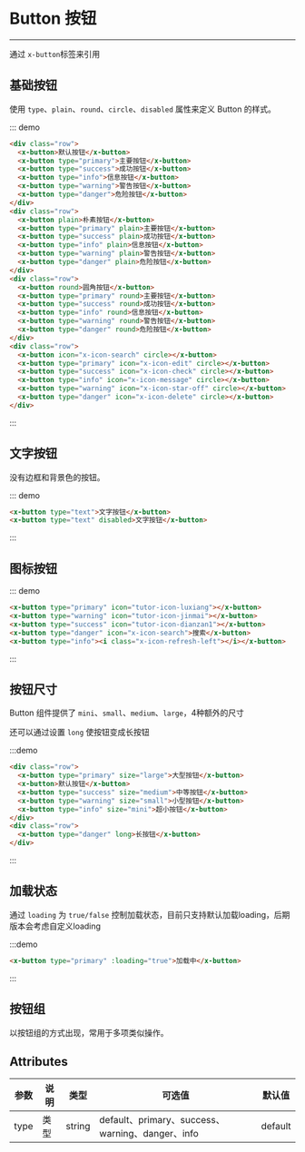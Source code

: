 # Button 按钮

----

通过 `x-button`标签来引用

## 基础按钮

使用 `type`、`plain`、`round`、`circle`、`disabled` 属性来定义 Button 的样式。

<x-button-basic-demo></x-button-basic-demo>

::: demo
```html
<div class="row">
  <x-button>默认按钮</x-button>
  <x-button type="primary">主要按钮</x-button>
  <x-button type="success">成功按钮</x-button>
  <x-button type="info">信息按钮</x-button>
  <x-button type="warning">警告按钮</x-button>
  <x-button type="danger">危险按钮</x-button>
</div>
<div class="row">
  <x-button plain>朴素按钮</x-button>
  <x-button type="primary" plain>主要按钮</x-button>
  <x-button type="success" plain>成功按钮</x-button>
  <x-button type="info" plain>信息按钮</x-button>
  <x-button type="warning" plain>警告按钮</x-button>
  <x-button type="danger" plain>危险按钮</x-button>
</div>
<div class="row">
  <x-button round>圆角按钮</x-button>
  <x-button type="primary" round>主要按钮</x-button>
  <x-button type="success" round>成功按钮</x-button>
  <x-button type="info" round>信息按钮</x-button>
  <x-button type="warning" round>警告按钮</x-button>
  <x-button type="danger" round>危险按钮</x-button>
</div>
<div class="row">
  <x-button icon="x-icon-search" circle></x-button>
  <x-button type="primary" icon="x-icon-edit" circle></x-button>
  <x-button type="success" icon="x-icon-check" circle></x-button>
  <x-button type="info" icon="x-icon-message" circle></x-button>
  <x-button type="warning" icon="x-icon-star-off" circle></x-button>
  <x-button type="danger" icon="x-icon-delete" circle></x-button>
</div>
```
:::

## 文字按钮

没有边框和背景色的按钮。

<x-button-text-demo></x-button-text-demo>

::: demo
```html
<x-button type="text">文字按钮</x-button>
<x-button type="text" disabled>文字按钮</x-button>
```
:::

## 图标按钮

<x-button-icon-demo></x-button-icon-demo>

::: demo
```html
<x-button type="primary" icon="tutor-icon-luxiang"></x-button>
<x-button type="warning" icon="tutor-icon-jinmai"></x-button>
<x-button type="success" icon="tutor-icon-dianzan1"></x-button>
<x-button type="danger" icon="x-icon-search">搜索</x-button>
<x-button type="info"><i class="x-icon-refresh-left"></i></x-button>
```
:::

## 按钮尺寸

Button 组件提供了 `mini`、`small`、`medium`、`large`，4种额外的尺寸

还可以通过设置 `long` 使按钮变成长按钮

<x-button-size-demo></x-button-size-demo>

:::demo
```html
<div class="row">
  <x-button type="primary" size="large">大型按钮</x-button>
  <x-button>默认按钮</x-button>
  <x-button type="success" size="medium">中等按钮</x-button>
  <x-button type="warning" size="small">小型按钮</x-button>
  <x-button type="info" size="mini">超小按钮</x-button>
</div>
<div class="row">
  <x-button type="danger" long>长按钮</x-button>
</div>
```
:::

## 加载状态

通过 `loading` 为 `true/false` 控制加载状态，目前只支持默认加载loading，后期版本会考虑自定义loading

<x-button-loading-demo></x-button-loading-demo>

:::demo
```html
<x-button type="primary" :loading="true">加载中</x-button>
```
:::

## 按钮组

以按钮组的方式出现，常用于多项类似操作。

<x-button-group-demo></x-button-group-demo>

## Attributes
| 参数 | 说明 | 类型   | 可选值                                           | 默认值  |
| ---- | ---- | ------ | ------------------------------------------------ | ------- |
| type | 类型 | string | default、primary、success、warning、danger、info | default |
